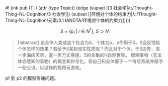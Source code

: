 #! (ink pub (T i) (attr (type Topic)) (edge (supset [[3 社会学|λ:/Thought-Thing-NL-Cognition/3 社会学]]) (subset [[环境对个体的约束力|λ:/Thought-Thing-NL-Cognition/元素/3.1 IANDTA/环境对个体的约束力]])))

$$
S = \{ p_i \: | \:i ∈ N^* \}, \ S \supset N
$$

>[!abstract]
>设全体人类或这个社会为S，个体为p，p作用于S，S会反馈给个体怎样的效果？若给予S某些现实性质呢？而且对于个体，于S边界，进一步海阔天空，退一步万丈悬崖。S的全集的N自然世界。
>模糊事物（无法体会感知的事物）的概念和符号化。将自己和全体置于一个符号系统并赋予一些公设。以这样的视角玩游戏。


p1 到 p2 的模型传递问题。

